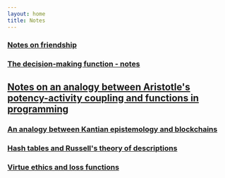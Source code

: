```yaml
---
layout: home
title: Notes
---
```


### [Notes on friendship](/notes/notes-on-friendship)

### [The decision-making function - notes](/notes/decision-making-function-notes)

## [Notes on an analogy between Aristotle's potency-activity coupling and functions in programming](notes-on-the-analogy-between-a-potency-activity-and-a-function)

### [An analogy between Kantian epistemology and blockchains](/notes/an-analogy-between-kant-and-blockchains)

### [Hash tables and Russell's theory of descriptions](/notes/hash-tables-and-russells-theory-of-descriptions)

### [Virtue ethics and loss functions](/notes/virtue-ethics-and-loss-functions)
